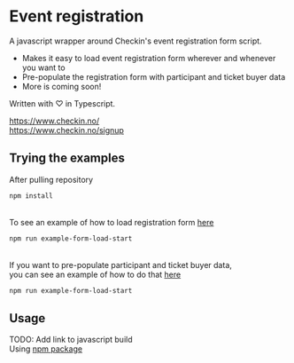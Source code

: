 # Event registration

A javascript wrapper around Checkin's event registration form script.

- Makes it easy to load event registration form wherever and whenever you want to
- Pre-populate the registration form with participant and ticket buyer data
- More is coming soon!


Written with ♡ in Typescript.

https://www.checkin.no/ \
https://www.checkin.no/signup

## Trying the examples

After pulling repository 

```bash
npm install
```
\
To see an example of how to load registration form [here](https://github.com/checkin/event-registration/blob/master/examples/simple_form_load_example.html) 
```bash
npm run example-form-load-start
```
\
If you want to pre-populate participant and ticket buyer data, \
you can see an example of how to do that [here](https://github.com/checkin/event-registration/blob/master/examples/prefilled_form_example.html) 


```bash
npm run example-form-load-start
```

## Usage

TODO: Add link to javascript build \
Using [npm package](https://www.npmjs.com/package/@checkin.no/event_registration)


